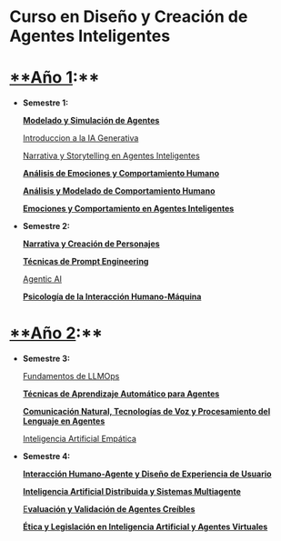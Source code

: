 # Curso en Diseño y Creación de Agentes Inteligentes

# [**Año 1](https://www.udemy.com/course/draft/5855762/?instructorPreviewMode=guest):**

- **Semestre 1:**
    
    [**Modelado y Simulación de Agentes**](Curso%20en%20Disen%CC%83o%20y%20Creacio%CC%81n%20de%20Agentes%20Inteligent%20ba26b1f31cd04c82a1420fd72c7112c2/Modelado%20y%20Simulacio%CC%81n%20de%20Agentes%20f89b66069aa140cf8682b8598bfaa94a.md)
    
    [Introduccion a la IA Generativa](Curso%20en%20Disen%CC%83o%20y%20Creacio%CC%81n%20de%20Agentes%20Inteligent%20ba26b1f31cd04c82a1420fd72c7112c2/Introduccion%20a%20la%20IA%20Generativa%205b20e57ce42a472995addf1a55c405c4.md)
    
    [Narrativa y Storytelling en Agentes Inteligentes](Curso%20en%20Disen%CC%83o%20y%20Creacio%CC%81n%20de%20Agentes%20Inteligent%20ba26b1f31cd04c82a1420fd72c7112c2/Narrativa%20y%20Storytelling%20en%20Agentes%20Inteligentes%2072caa39b2bb245bfaa3150364cc85b3a.md)
    
    [**Análisis de Emociones y Comportamiento Humano**](Curso%20en%20Disen%CC%83o%20y%20Creacio%CC%81n%20de%20Agentes%20Inteligent%20ba26b1f31cd04c82a1420fd72c7112c2/Ana%CC%81lisis%20de%20Emociones%20y%20Comportamiento%20Humano%201c91a156aa3b4968a3e608292165e72b.md)
    
    [ **Análisis y Modelado de Comportamiento Humano**](Curso%20en%20Disen%CC%83o%20y%20Creacio%CC%81n%20de%20Agentes%20Inteligent%20ba26b1f31cd04c82a1420fd72c7112c2/Ana%CC%81lisis%20y%20Modelado%20de%20Comportamiento%20Humano%20d02fa296c1484c37aa7ad7f06876d585.md)
    
    [**Emociones y Comportamiento en Agentes Inteligentes**](Curso%20en%20Disen%CC%83o%20y%20Creacio%CC%81n%20de%20Agentes%20Inteligent%20ba26b1f31cd04c82a1420fd72c7112c2/Emociones%20y%20Comportamiento%20en%20Agentes%20Inteligentes%20c5338e3d6f5e4c6f97b634e639f15fa8.md)
    
- **Semestre 2:**
    
    [**Narrativa y Creación de Personajes** ](Curso%20en%20Disen%CC%83o%20y%20Creacio%CC%81n%20de%20Agentes%20Inteligent%20ba26b1f31cd04c82a1420fd72c7112c2/Narrativa%20y%20Creacio%CC%81n%20de%20Personajes%20e6f8509f86a749bb91fa1d209493f816.md)
    
    [**Técnicas de Prompt Engineering**](Curso%20en%20Disen%CC%83o%20y%20Creacio%CC%81n%20de%20Agentes%20Inteligent%20ba26b1f31cd04c82a1420fd72c7112c2/Te%CC%81cnicas%20de%20Prompt%20Engineering%2011eb5c7e4a184cde99c9d02c50c1dabf.md)
    
    [
    Agentic AI](Curso%20en%20Disen%CC%83o%20y%20Creacio%CC%81n%20de%20Agentes%20Inteligent%20ba26b1f31cd04c82a1420fd72c7112c2/Agentic%20AI%205aff32c5c2234316954c4272829108d4.md)
    
    [**Psicología de la Interacción Humano-Máquina**](Curso%20en%20Disen%CC%83o%20y%20Creacio%CC%81n%20de%20Agentes%20Inteligent%20ba26b1f31cd04c82a1420fd72c7112c2/Psicologi%CC%81a%20de%20la%20Interaccio%CC%81n%20Humano-Ma%CC%81quina%20daab2ae4bd784961b267eef35aaae409.md)
    

# [**Año 2](https://www.udemy.com/course/draft/5856402/?instructorPreviewMode=guest):**

- **Semestre 3:**
    
    [
    Fundamentos de LLMOps](Curso%20en%20Disen%CC%83o%20y%20Creacio%CC%81n%20de%20Agentes%20Inteligent%20ba26b1f31cd04c82a1420fd72c7112c2/Fundamentos%20de%20LLMOps%20a578a6eac09c451483edd7928857b737.md)
    
    [**Técnicas de Aprendizaje Automático para Agentes**](Curso%20en%20Disen%CC%83o%20y%20Creacio%CC%81n%20de%20Agentes%20Inteligent%20ba26b1f31cd04c82a1420fd72c7112c2/Te%CC%81cnicas%20de%20Aprendizaje%20Automa%CC%81tico%20para%20Agentes%208e09a06126134b5aa693878846c963b5.md)
    
    [**Comunicación Natural, Tecnologías de Voz y Procesamiento del Lenguaje en Agentes**](Curso%20en%20Disen%CC%83o%20y%20Creacio%CC%81n%20de%20Agentes%20Inteligent%20ba26b1f31cd04c82a1420fd72c7112c2/Comunicacio%CC%81n%20Natural,%20Tecnologi%CC%81as%20de%20Voz%20y%20Proce%209ca4bf499bf84ff098024e55def970f4.md)
    
    [Inteligencia Artificial Empática](Curso%20en%20Disen%CC%83o%20y%20Creacio%CC%81n%20de%20Agentes%20Inteligent%20ba26b1f31cd04c82a1420fd72c7112c2/Inteligencia%20Artificial%20Empa%CC%81tica%20b1dd4b3ca650412c82cb0d03dc24874b.md)
    
- **Semestre 4:**
    
    [**Interacción Humano-Agente y Diseño de Experiencia de Usuario**](Curso%20en%20Disen%CC%83o%20y%20Creacio%CC%81n%20de%20Agentes%20Inteligent%20ba26b1f31cd04c82a1420fd72c7112c2/Interaccio%CC%81n%20Humano-Agente%20y%20Disen%CC%83o%20de%20Experienci%20208e054d239e44e8ab8b356caf2ac126.md)
    
    [**Inteligencia Artificial Distribuida y Sistemas Multiagente**](Curso%20en%20Disen%CC%83o%20y%20Creacio%CC%81n%20de%20Agentes%20Inteligent%20ba26b1f31cd04c82a1420fd72c7112c2/Inteligencia%20Artificial%20Distribuida%20y%20Sistemas%20Mul%20c0e49e5e8a5048c1bb1e138b49783326.md)
    
    [E**valuación y Validación de Agentes Creíbles**](Curso%20en%20Disen%CC%83o%20y%20Creacio%CC%81n%20de%20Agentes%20Inteligent%20ba26b1f31cd04c82a1420fd72c7112c2/Evaluacio%CC%81n%20y%20Validacio%CC%81n%20de%20Agentes%20Crei%CC%81bles%20465dff4b04b342f199a5a0b0059e5d60.md)
    
    [**Ética y Legislación en Inteligencia Artificial y Agentes Virtuales**](Curso%20en%20Disen%CC%83o%20y%20Creacio%CC%81n%20de%20Agentes%20Inteligent%20ba26b1f31cd04c82a1420fd72c7112c2/E%CC%81tica%20y%20Legislacio%CC%81n%20en%20Inteligencia%20Artificial%20y%2049725b2fa97043b1acb3ba248c48ad3d.md)